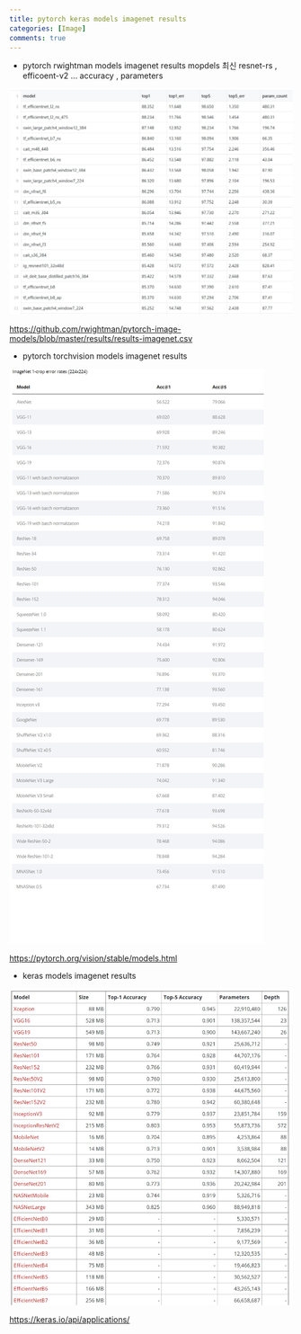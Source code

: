 ```yaml
---
title: pytorch keras models imagenet results
categories: [Image]
comments: true
---
```



* pytorch rwightman models imagenet results
 mopdels 최신 resnet-rs , efficoent-v2 ...  accuracy ,  parameters 

![rwightman image](/images/rwightman_models.jpg)

<a href="https://github.com/rwightman/pytorch-image-models/blob/master/results/results-imagenet.csv">https://github.com/rwightman/pytorch-image-models/blob/master/results/results-imagenet.csv</a>


* pytorch torchvision models imagenet results

![torchvision image](/images/pytorch_models.jpg) 

<a href="https://pytorch.org/vision/stable/models.html">https://pytorch.org/vision/stable/models.html</a>

* keras models imagenet results

![keras image](/images/keras_models.jpg) 

<a href="https://keras.io/api/applications/">https://keras.io/api/applications/</a>


